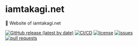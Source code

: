 # iamtakagi.net
🍨 Website of iamtakagi.net

[![GitHub release (latest by date)](https://img.shields.io/github/v/release/iamtakagi-net/iamtakagi.net)](https://github.com/iamtakagi-net/iamtakagi.net/releases)
[![CI/CD](https://github.com/iamtakagi-net/iamtakagi.net/actions/workflows/ci.yml/badge.svg)](https://github.com/iamtakagi-net/iamtakagi.net/actions/workflows/ci-cd.yml)
[![license](https://img.shields.io/github/license/iamtakagi-net/iamtakagi.net)](https://github.com/iamtakagi-net/iamtakagi.net/blob/master/LICENSE)
[![issues](https://img.shields.io/github/issues/iamtakagi-net/iamtakagi.net)](https://github.com/iamtakagi-net/iamtakagi.net/issues)
[![pull requests](https://img.shields.io/github/issues-pr/iamtakagi-net/iamtakagi.net)](https://github.com/iamtakagi-net/iamtakagi.net/pulls)
